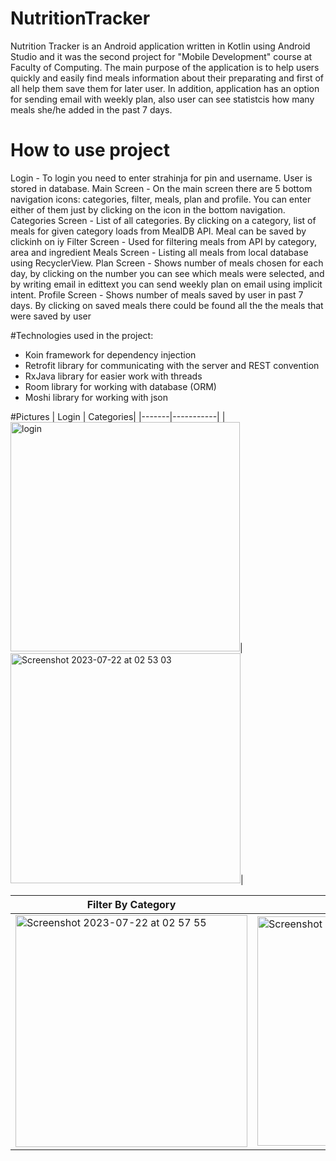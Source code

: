 # NutritionTracker
Nutrition Tracker is an Android application written in Kotlin using Android Studio and it was the second project for "Mobile Development" course at Faculty of Computing. 
The main purpose of the application is to help users quickly and easily find meals information about their preparating and first of all help them save them for later user. 
In addition, application has an option for sending email with weekly plan, also user can see statistcis how many meals she/he added in the past 7 days.

# How to use project
Login - To login you need to enter strahinja for pin and username. User is stored in database.
Main Screen - On the main screen there are 5 bottom navigation icons: categories, filter, meals, plan and profile. You can enter either of them just by clicking on the icon in the bottom navigation.
Categories Screen - List of all categories. By clicking on a category, list of meals for given category loads from MealDB API. Meal can be saved by clickinh on iy
Filter Screen - Used for filtering meals from API by category, area and ingredient
Meals Screen - Listing all meals from local database using RecyclerView.
Plan Screen - Shows number of meals chosen for each day, by clicking on the number you can see which meals were selected, and by writing email in edittext you can send weekly plan on email using implicit intent.
Profile Screen - Shows number of meals saved by user in past 7 days. By clicking on saved meals there could be found all the the meals that were saved by user
                              
#Technologies used in the project:
- Koin framework for dependency injection
- Retrofit library for communicating with the server and REST convention
- RxJava library for easier work with threads
- Room library for working with database (ORM)
- Moshi library for working with json

#Pictures
| Login | Categories|
|-------|-----------|
|<img width="367" alt="login" src="https://github.com/ljubicics/NutritionTracker/assets/119794666/714a3ed2-d053-4fd4-8123-1333d3fe9a87">|<img width="368" alt="Screenshot 2023-07-22 at 02 53 03" src="https://github.com/ljubicics/NutritionTracker/assets/119794666/18b458e3-6b20-4d15-b02d-77483e263647">|


| Filter By Category | Filter By Area | Filter By Ingredient|
|------------------|--------------|--------------------|
|<img width="371" alt="Screenshot 2023-07-22 at 02 57 55" src="https://github.com/ljubicics/NutritionTracker/assets/119794666/b6396a51-8931-42a3-9122-966c97bfbb51">|<img width="367" alt="Screenshot 2023-07-22 at 02 56 48" src="https://github.com/ljubicics/NutritionTracker/assets/119794666/744ba5c3-5c63-4de9-bd3a-65a1c13ef978">|<img width="370" alt="Screenshot 2023-07-22 at 02 58 27" src="https://github.com/ljubicics/NutritionTracker/assets/119794666/05b9336b-1bb9-46a4-998a-df62b58d7c1b">|

